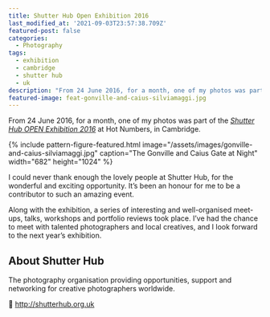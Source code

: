```yaml
---
title: Shutter Hub Open Exhibition 2016
last_modified_at: '2021-09-03T23:57:38.709Z'
featured-post: false
categories:
  - Photography
tags:
  - exhibition
  - cambridge
  - shutter hub
  - uk
description: "From 24 June 2016, for a month, one of my photos was part of the\_Shutter Hub OPEN Exhibition 2016\_at\_Hot Numbers Coffee, Cambridge."
featured-image: feat-gonville-and-caius-silviamaggi.jpg
---
```

<p class="lead">From 24 June 2016, for a month, one of my photos was part of the <a href="http://shutterhub.org.uk/blog/its-a-wrap-a-round-up-of-the-shutter-hub-open-2016" target="_blank" rel="noopener"><em>Shutter Hub OPEN Exhibition 2016</em></a> at <a hreg="http://hotnumberscoffee.co.uk/" target="_blank" rel="noopener">Hot Numbers</a>, in Cambridge.</p>

<!--more-->

{% include pattern-figure-featured.html image="/assets/images/gonville-and-caius-silviamaggi.jpg" caption="The Gonville and Caius Gate at Night" width="682" height="1024" %}

I could never thank enough the lovely people at Shutter Hub, for the wonderful and exciting opportunity. It’s been an honour for me to be a contributor to such an amazing event.

Along with the exhibition, a series of interesting and well-organised meet-ups, talks, workshops and portfolio reviews took place. I’ve had the chance to meet with talented photographers and local creatives, and I look forward to the next year’s exhibition.

## About Shutter Hub

The photography organisation providing opportunities, support and networking for creative photographers worldwide.

<p class="detached">🔗 <a href="http://shutterhub.org.uk" target="_blank" rel="noopener">http://shutterhub.org.uk</a></p>
